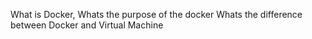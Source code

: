 What is Docker,
Whats the purpose of the docker
Whats the difference between Docker and Virtual Machine
